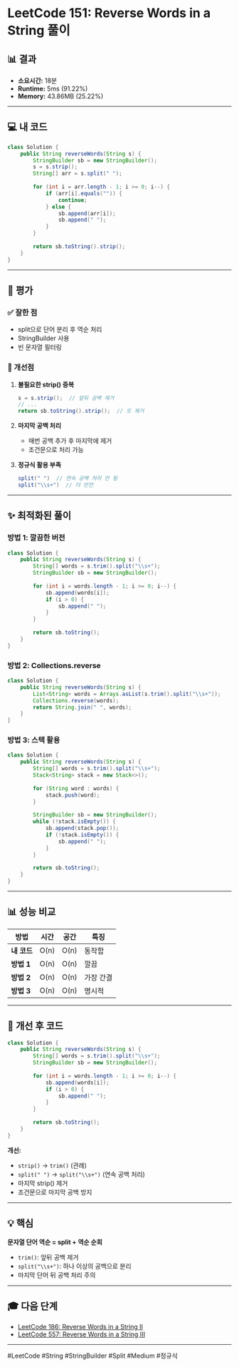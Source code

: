

# LeetCode 151: Reverse Words in a String 풀이

## 📊 결과
- **소요시간:** 18분
- **Runtime:** 5ms (91.22%)
- **Memory:** 43.86MB (25.22%)

---

## 💻 내 코드

```java
class Solution {
    public String reverseWords(String s) {
        StringBuilder sb = new StringBuilder();
        s = s.strip();
        String[] arr = s.split(" ");
        
        for (int i = arr.length - 1; i >= 0; i--) {
            if (arr[i].equals("")) {
                continue;
            } else {
                sb.append(arr[i]);
                sb.append(" ");
            }
        }
        
        return sb.toString().strip();
    }
}
````

---

## 📝 평가

### ✅ 잘한 점

- split으로 단어 분리 후 역순 처리
- StringBuilder 사용
- 빈 문자열 필터링

### 🔴 개선점

1. **불필요한 strip() 중복**
    
    ```java
    s = s.strip();  // 앞뒤 공백 제거
    // ...
    return sb.toString().strip();  // 또 제거
    ```
    
2. **마지막 공백 처리**
    
    - 매번 공백 추가 후 마지막에 제거
    - 조건문으로 처리 가능
3. **정규식 활용 부족**
    
    ```java
    split(" ")  // 연속 공백 처리 안 됨
    split("\\s+")  // 더 안전
    ```
    

---

## ✨ 최적화된 풀이

### 방법 1: 깔끔한 버전

```java
class Solution {
    public String reverseWords(String s) {
        String[] words = s.trim().split("\\s+");
        StringBuilder sb = new StringBuilder();
        
        for (int i = words.length - 1; i >= 0; i--) {
            sb.append(words[i]);
            if (i > 0) {
                sb.append(" ");
            }
        }
        
        return sb.toString();
    }
}
```

### 방법 2: Collections.reverse

```java
class Solution {
    public String reverseWords(String s) {
        List<String> words = Arrays.asList(s.trim().split("\\s+"));
        Collections.reverse(words);
        return String.join(" ", words);
    }
}
```

### 방법 3: 스택 활용

```java
class Solution {
    public String reverseWords(String s) {
        String[] words = s.trim().split("\\s+");
        Stack<String> stack = new Stack<>();
        
        for (String word : words) {
            stack.push(word);
        }
        
        StringBuilder sb = new StringBuilder();
        while (!stack.isEmpty()) {
            sb.append(stack.pop());
            if (!stack.isEmpty()) {
                sb.append(" ");
            }
        }
        
        return sb.toString();
    }
}
```

---

## 📊 성능 비교

|방법|시간|공간|특징|
|---|---|---|---|
|**내 코드**|O(n)|O(n)|동작함|
|**방법 1**|O(n)|O(n)|깔끔|
|**방법 2**|O(n)|O(n)|가장 간결|
|**방법 3**|O(n)|O(n)|명시적|

---

## 🎯 개선 후 코드

```java
class Solution {
    public String reverseWords(String s) {
        String[] words = s.trim().split("\\s+");
        StringBuilder sb = new StringBuilder();
        
        for (int i = words.length - 1; i >= 0; i--) {
            sb.append(words[i]);
            if (i > 0) {
                sb.append(" ");
            }
        }
        
        return sb.toString();
    }
}
```

**개선:**

- `strip()` → `trim()` (관례)
- `split(" ")` → `split("\\s+")` (연속 공백 처리)
- 마지막 strip() 제거
- 조건문으로 마지막 공백 방지

---

## 💡 핵심

**문자열 단어 역순 = split + 역순 순회**

- `trim()`: 앞뒤 공백 제거
- `split("\\s+")`: 하나 이상의 공백으로 분리
- 마지막 단어 뒤 공백 처리 주의

---

## 🎓 다음 단계

- <a href="https://leetcode.com/problems/reverse-words-in-a-string-ii/" target="_blank">LeetCode 186: Reverse Words in a String II</a>
- <a href="https://leetcode.com/problems/reverse-words-in-a-string-iii/" target="_blank">LeetCode 557: Reverse Words in a String III</a>

---

#LeetCode #String #StringBuilder #Split #Medium #정규식